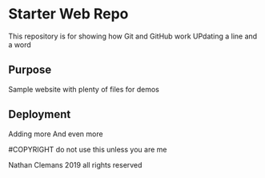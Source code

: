 # Starter Web Repo

This repository is for showing how Git and GitHub work
UPdating a line and a word
## Purpose

Sample website with plenty of files for demos

## Deployment
Adding more
And even more

#COPYRIGHT
do not use this unless you are me

Nathan Clemans 2019 all rights reserved
